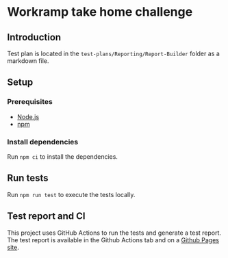 # Workramp take home challenge

## Introduction

Test plan is located in the `test-plans/Reporting/Report-Builder` folder as a markdown file.

## Setup

### Prerequisites

- [Node.js](https://nodejs.org/en/download/)
- [npm](https://www.npmjs.com/get-npm)

### Install dependencies

Run `npm ci` to install the dependencies.

## Run tests

Run `npm run test` to execute the tests locally.

## Test report and CI

This project uses GitHub Actions to run the tests and generate a test report. The test report is available in the
Github Actions tab and on a [Github Pages site](https://gutoslv.github.io/workramp-takehome/).
